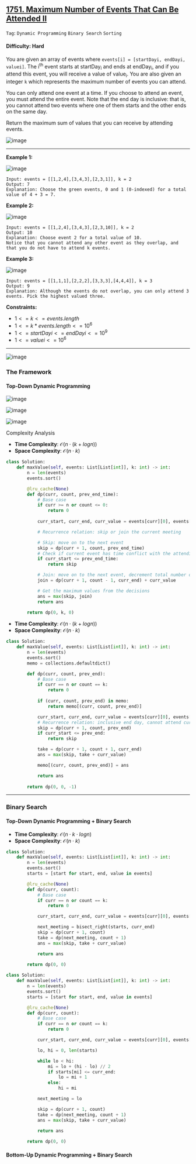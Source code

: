 ## [1751. Maximum Number of Events That Can Be Attended II](https://leetcode.com/problems/maximum-number-of-events-that-can-be-attended-ii/)

```Tag```: ```Dynamic Programming``` ```Binary Search``` ```Sorting```

#### Difficulty: Hard

You are given an array of events where ```events[i] = [startDayi, endDayi, valuei]```. The i<sup>th</sup> event starts at startDay<sub>i</sub> and ends at endDay<sub>i</sub>, and if you attend this event, you will receive a value of value<sub>i</sub>. You are also given an integer ```k``` which represents the maximum number of events you can attend.

You can only attend one event at a time. If you choose to attend an event, you must attend the entire event. Note that the end day is inclusive: that is, you cannot attend two events where one of them starts and the other ends on the same day.

Return the maximum sum of values that you can receive by attending events.

![image](https://github.com/quananhle/Python/assets/35042430/248cee25-a729-464b-8239-4ce94e79f93f)

---

__Example 1:__

![image](https://assets.leetcode.com/uploads/2021/01/10/screenshot-2021-01-11-at-60048-pm.png)

```
Input: events = [[1,2,4],[3,4,3],[2,3,1]], k = 2
Output: 7
Explanation: Choose the green events, 0 and 1 (0-indexed) for a total value of 4 + 3 = 7.
```

__Example 2:__

![image](https://assets.leetcode.com/uploads/2021/01/10/screenshot-2021-01-11-at-60150-pm.png)

```
Input: events = [[1,2,4],[3,4,3],[2,3,10]], k = 2
Output: 10
Explanation: Choose event 2 for a total value of 10.
Notice that you cannot attend any other event as they overlap, and that you do not have to attend k events.
```

__Example 3:__

![image](https://assets.leetcode.com/uploads/2021/01/10/screenshot-2021-01-11-at-60703-pm.png)
```
Input: events = [[1,1,1],[2,2,2],[3,3,3],[4,4,4]], k = 3
Output: 9
Explanation: Although the events do not overlap, you can only attend 3 events. Pick the highest valued three.
```

__Constraints:__

- $1 <= k <= events.length$
- $1 <= k * events.length <= 10^{6}$
- $1 <= startDayi <= endDayi <= 10^{9}$
- $1 <= valuei <= 10^{6}$

---

![image](https://leetcode.com/problems/maximum-number-of-events-that-can-be-attended-ii/Figures/1751/b1.png)

### The Framework

#### Top-Down Dynamic Programming

![image](https://leetcode.com/problems/maximum-number-of-events-that-can-be-attended-ii/Figures/1751/3.png)

![image](https://leetcode.com/problems/maximum-number-of-events-that-can-be-attended-ii/Figures/1751/4.png)

![image](https://leetcode.com/problems/maximum-number-of-events-that-can-be-attended-ii/Figures/1751/5.png)


Complexity Analysis

- __Time Complexity__: $\mathcal{O}(n⋅(k+log⁡n))$
- __Space Complexity__: $\mathcal{O}(n \cdot k)$

```Python
class Solution:
    def maxValue(self, events: List[List[int]], k: int) -> int:
        n = len(events)
        events.sort()

        @lru_cache(None)
        def dp(curr, count, prev_end_time):
            # Base case
            if curr >= n or count <= 0:
                return 0
            
            curr_start, curr_end, curr_value = events[curr][0], events[curr][1], events[curr][2]

            # Recurrence relation: skip or join the current meeting

            # Skip: move on to the next event
            skip = dp(curr + 1, count, prev_end_time)
            # Check if current event has time conflict with the attending event, break out early
            if curr_start <= prev_end_time:
                return skip

            # Join: move on to the next event, decrement total number of events attended, update new end time, collect value
            join = dp(curr + 1, count - 1, curr_end) + curr_value

            # Get the maximum values from the decisions
            ans = max(skip, join)
            return ans
        
        return dp(0, k, 0)
```

- __Time Complexity__: $\mathcal{O}(n⋅(k+log⁡n))$
- __Space Complexity__: $\mathcal{O}(n \cdot k)$

```Python
class Solution:
    def maxValue(self, events: List[List[int]], k: int) -> int:
        n = len(events)
        events.sort()
        memo = collections.defaultdict()

        def dp(curr, count, prev_end):
            # Base case
            if curr == n or count == k:
                return 0
            
            if (curr, count, prev_end) in memo:
                return memo[(curr, count, prev_end)]

            curr_start, curr_end, curr_value = events[curr][0], events[curr][1], events[curr][2]
            # Recurrence relation: inclusive end day, cannot attend current event, move to another event
            skip = dp(curr + 1, count, prev_end)
            if curr_start <= prev_end:
                return skip

            take = dp(curr + 1, count + 1, curr_end)
            ans = max(skip, take + curr_value)

            memo[(curr, count, prev_end)] = ans

            return ans
        
        return dp(0, 0, -1)
```

---


### Binary Search

#### Top-Down Dynamic Programming + Binary Search

- __Time Complexity__: $\mathcal{O}(n \cdot k \cdot log⁡n)$
- __Space Complexity__: $\mathcal{O}(n \cdot k)$

```Python
class Solution:
    def maxValue(self, events: List[List[int]], k: int) -> int:
        n = len(events)
        events.sort()
        starts = [start for start, end, value in events]

        @lru_cache(None)
        def dp(curr, count):
            # Base case
            if curr == n or count == k:
                return 0

            curr_start, curr_end, curr_value = events[curr][0], events[curr][1], events[curr][2]

            next_meeting = bisect_right(starts, curr_end)
            skip = dp(curr + 1, count)
            take = dp(next_meeting, count + 1)
            ans = max(skip, take + curr_value)

            return ans
        
        return dp(0, 0)
```

```Python
class Solution:
    def maxValue(self, events: List[List[int]], k: int) -> int:
        n = len(events)
        events.sort()
        starts = [start for start, end, value in events]

        @lru_cache(None)
        def dp(curr, count):
            # Base case
            if curr == n or count == k:
                return 0

            curr_start, curr_end, curr_value = events[curr][0], events[curr][1], events[curr][2]

            lo, hi = 0, len(starts)

            while lo < hi:
                mi = lo + (hi - lo) // 2
                if starts[mi] <= curr_end:
                    lo = mi + 1
                else:
                    hi = mi

            next_meeting = lo

            skip = dp(curr + 1, count)
            take = dp(next_meeting, count + 1)
            ans = max(skip, take + curr_value)

            return ans
        
        return dp(0, 0)
```

#### Bottom-Up Dynamic Programming + Binary Search

```Python

```
